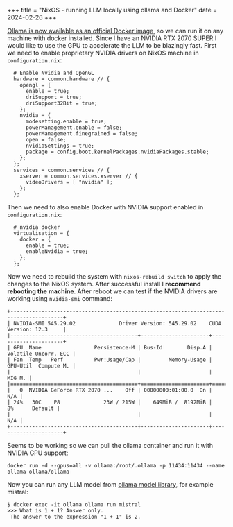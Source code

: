 +++
title = "NixOS - running LLM locally using ollama and Docker"
date = 2024-02-26
+++

[Ollama is now available as an official Docker image](https://ollama.com/blog/ollama-is-now-available-as-an-official-docker-image), so we can run it on any machine with docker installed. Since I have an NVIDIA RTX 2070 SUPER I would like to use the GPU to accelerate the LLM to be blazingly fast. First we need to enable proprietary NVIDIA drivers on NixOS machine in `configuration.nix`:
```
  # Enable Nvidia and OpenGL
  hardware = common.hardware // {
    opengl = {
      enable = true;
      driSupport = true;
      driSupport32Bit = true;
    };
    nvidia = {
      modesetting.enable = true;
      powerManagement.enable = false;
      powerManagement.finegrained = false;
      open = false;
      nvidiaSettings = true;
      package = config.boot.kernelPackages.nvidiaPackages.stable;
    };
  };
  services = common.services // {
    xserver = common.services.xserver // {
      videoDrivers = [ "nvidia" ];
    };
  };
```

Then we need to also enable Docker with NVIDIA support enabled in `configuration.nix`:
```
  # nvidia docker
  virtualisation = {
    docker = {
      enable = true;
      enableNvidia = true;
    };
  };
```

Now we need to rebuild the system with `nixos-rebuild switch` to apply the changes to the NixOS system. After successful install I **recommend rebooting the machine**. After reboot we can test if the NVIDIA drivers are working using `nvidia-smi` command:
```
+---------------------------------------------------------------------------------------+
| NVIDIA-SMI 545.29.02              Driver Version: 545.29.02    CUDA Version: 12.3     |
|-----------------------------------------+----------------------+----------------------+
| GPU  Name                 Persistence-M | Bus-Id        Disp.A | Volatile Uncorr. ECC |
| Fan  Temp   Perf          Pwr:Usage/Cap |         Memory-Usage | GPU-Util  Compute M. |
|                                         |                      |               MIG M. |
|=========================================+======================+======================|
|   0  NVIDIA GeForce RTX 2070 ...    Off | 00000000:01:00.0  On |                  N/A |
| 24%   30C    P8              23W / 215W |    649MiB /  8192MiB |      8%      Default |
|                                         |                      |                  N/A |
+-----------------------------------------+----------------------+----------------------+
```

Seems to be working so we can pull the ollama container and run it with NVIDIA GPU support:
```
docker run -d --gpus=all -v ollama:/root/.ollama -p 11434:11434 --name ollama ollama/ollama
```

Now you can run any LLM model from [ollama model library](https://ollama.com/library), for example mistral:
```
$ docker exec -it ollama ollama run mistral
>>> What is 1 + 1? Answer only.
 The answer to the expression "1 + 1" is 2.
```

